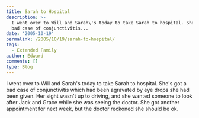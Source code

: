 ```yaml
---
title: Sarah to Hospital
description: >-
  I went over to Will and Sarah\'s today to take Sarah to hospital. She\'s got a
  bad case of conjunctivitis...
date: '2005-10-19'
permalink: /2005/10/19/sarah-to-hospital/
tags:
  - Extended Family
author: Edward
comments: []
type: Blog
---
```


I went over to Will and Sarah\'s today to take Sarah to hospital. She\'s
got a bad case of conjunctivitis which had been agravated by eye drops
she had been given. Her sight wasn\'t up to driving, and she wanted
someone to look after Jack and Grace while she was seeing the doctor.
She got another appointment for next week, but the doctor reckoned she
should be ok.

